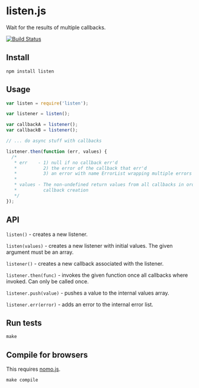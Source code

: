 # listen.js

Wait for the results of multiple callbacks.

[![Build Status](https://secure.travis-ci.org/mantoni/listen.js.png?branch=master)](http://travis-ci.org/mantoni/listen.js)

## Install

```
npm install listen
````

## Usage

```js
var listen = require('listen');

var listener = listen();

var callbackA = listener();
var callbackB = listener();

// ... do async stuff with callbacks

listener.then(function (err, values) {
  /*
   * err    - 1) null if no callback err'd
   *          2) the error of the callback that err'd
   *          3) an error with name ErrorList wrapping multiple errors
   *
   * values - The non-undefined return values from all callbacks in order of
   *          callback creation
   */
});
```

## API

`listen()` - creates a new listener.

`listen(values)` - creates a new listener with initial values. The given argument must be an array.

`listener()` - creates a new callback associated with the listener.

`listener.then(func)` - invokes the given function once all callbacks where invoked. Can only be called once.

`listener.push(value)` - pushes a value to the internal values array.

`listener.err(error)` - adds an error to the internal error list.

## Run tests

```
make
```

## Compile for browsers

This requires [nomo.js](https://github.com/mantoni/nomo.js).

```
make compile
```
